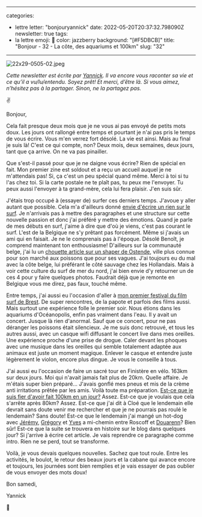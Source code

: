 
---
categories:
- lettre
letter: "bonjouryannick"
date: 2022-05-20T20:37:32.798090Z
newsletter: true
tags:
- la lettre
emoji: 💌
color: jazzberry
background: "[#F5DBCB]"
title: "Bonjour - 32 - La côte, des aquariums et 100km"
slug: "32"
---
![22x29-0505-02.jpeg](https://buttondown.s3.amazonaws.com/images/ee21bca7-2e54-41e0-b829-07d02788dd7b.jpeg)

*Cette newsletter est écrite par [Yannick](https://yannickschutz.com). Il va encore vous raconter sa vie et ce qu’il a vu/lu/entendu. Soyez prêt! Et merci, d’être là. Si vous aimez, n’hésitez pas à la partager. Sinon, ne la partagez pas.*

✌

Bonjour,

Cela fait presque deux mois que je ne vous ai pas envoyé de petits mots doux. Les jours ont rallongé entre temps et pourtant je n'ai pas pris le temps de vous écrire. Vous m'en verrez fort désolé. La vie est ainsi. Mais au final je suis là! C'est ce qui compte, non? Deux mois, deux semaines, deux jours, tant que ça arrive. On ne va pas pinailler.

Que s'est-il passé pour que je ne daigne vous écrire? Rien de spécial en fait. Mon premier zine est soldout et a reçu un accueil auquel je ne m'attendais pas! Si, ça c'est un peu spécial quand même. Merci à toi si tu l'as chez toi. Si la carte postale ne te plaît pas, tu peux me l'envoyer. Tu peux aussi l'envoyer à ta grand-mère, cela lui fera plaisir. J'en suis sûr.

J'étais trop occupé à (essayer de) surfer ces derniers temps. J'avoue y aller autant que possible. Cela m'a d'ailleurs donné [envie d'écrire un rien sur le surf](https://yannickschutz.com/le-surf). Je n'arrivais pas à mettre des paragraphes et une structure sur cette nouvelle passion et donc j'ai préféré y mettre des émotions. Quand je parle de mes débuts en surf, j'aime à dire que d'où je viens, c'est pas courant le surf. L'est de la Belgique ne s'y prêtant pas forcément. Même si j'avais un ami qui en faisait. Je ne le comprenais pas à l'époque. Désolé Benoît, je comprend maintenant ton enthousiasme! D'ailleurs sur la communauté belge, j'ai lu un [chouette article sur un shaper de Ostende](https://www.vice.com/fr/article/g5q943/atelier-de-planches-surf-ostende), ville plus connue pour son marché aux poissons que pour ses vagues. J'ai toujours eu du mal avec la côte belge, lui préférant le côté sauvage chez les Hollandais. Mais à voir cette culture du surf de mer du nord, j'ai bien envie d'y retourner un de ces 4 pour y faire quelques photos. Faudrait déjà que je remonte en Belgique vous me direz, pas faux, touché même.

Entre temps, j'ai aussi eu l'occasion d'aller à [mon premier festival du film surf de Brest](https://brestsurffilmfestival.com). De super rencontres, de la papote et parfois des films aussi. Mais surtout une expérience folle le premier soir. Nous étions dans les aquariums d'Océanopolis, enfin pas vraiment dans l'eau. Il y avait un concert. Jusque là rien d'anormal. Sauf que ce concert, pour ne pas déranger les poissons était silencieux. Je me suis donc retrouvé, et tous les autres aussi, avec un casque wifi diffusant le concert live dans mes oreilles. Une expérience proche d'une prise de drogue. Caler devant les phoques avec une musique dans les oreilles qui semble totalement adaptée aux animaux est juste un moment magique. Enlever le casque et entendre juste légèrement le violon, encore plus dingue. Je vous le conseille à tous.

J'ai aussi eu l'occasion de faire un sacré tour en Finistère en vélo. 163km sur deux jours. Moi qui n'avait jamais fait plus de 20km. Quelle affaire. Je m'étais super bien préparé... J'avais gonflé mes pneus et mis de la crème anti irritations prêtée par les amis. Voilà toute ma préparation. [Est-ce que je suis fier d'avoir fait 100km en un jour?](https://www.komoot.com/tour/763561273?ref=wtd) Assez. Est-ce que je voulais que cela s'arrête après 80km? Assez. Est-ce que j'ai dit à Cloé que le lendemain elle devrait sans doute venir me rechercher et que je ne pourrais pas roulé le lendemain? Sans doute! Est-ce que le lendemain j'ai mangé un hot-dog avec [Jérémy](https://jeremyjanin.com), [Grégory](https://gregorymignard.com) et [Yves](https://yvesquere.com) a mi-chemin entre Roscoff et [Douarenn](https://douarenn.fr)? Bien sûr! Est-ce que la suite se trouvera en histoire sur le blog dans quelques jour? Si j'arrive à écrire cet article. Je vais reprendre ce paragraphe comme intro. Rien ne se perd, tout se transforme.

Voilà, je vous devais quelques nouvelles. Sachez que tout roule. Entre les activités, le boulot, le retour des beaux jours et la cabane qui avance encore et toujours, les journées sont bien remplies et je vais essayer de pas oublier de vous envoyer des mots doux!

Bon samedi,

Yannick

💌
